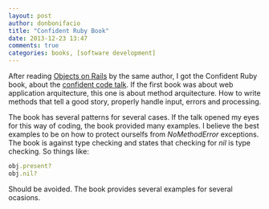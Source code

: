```yaml
---
layout: post
author: donbonifacio
title: "Confident Ruby Book"
date: 2013-12-23 13:47
comments: true
categories: books, [software development]
---
```


After reading [Objects on Rails](#) by the same author, I got the Confident Ruby book,
about the [confident code talk](#). If the first book was about web application
arquitecture, this one is about method arquitecture. How to write methods that
tell a good story, properly handle input, errors and processing.

The book has several patterns for several cases. If the talk opened my eyes for
this way of coding, the book provided many examples. I believe the best examples
to be on how to protect ourselfs from _NoMethodError_ exceptions. The book is
against type checking and states that checking for _nil_ is type checking. So 
things like:

``` ruby
obj.present?
obj.nil?
```

Should be avoided. The book provides several examples for several ocasions.
